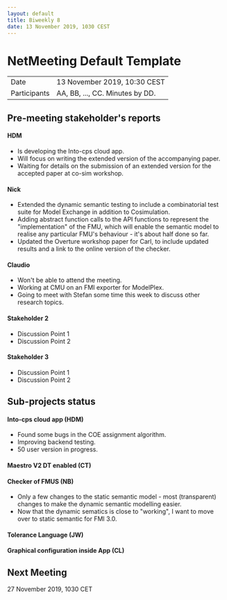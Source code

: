 ```yaml
---
layout: default
title: Biweekly 8
date: 13 November 2019, 1030 CEST
---
```


<script src="https://code.jquery.com/jquery-1.11.1.min.js">
</script>
<script src="/javascripts/edit.js"></script>
<script>setEditButonNm();</script>

# NetMeeting Default Template

|||
|---|---|
| Date | 13 November 2019, 10:30 CEST |
| Participants | AA, BB, ..., CC.  Minutes by DD. |


## Pre-meeting stakeholder's reports

<!-- Please keep in mind that the minutes are publicly available, and that
private information must be stored elsewhere.  -->

#### HDM
* Is developing the Into-cps cloud app.
* Will focus on writing the extended version of the accompanying paper. 
* Waiting for details on the submission of an extended version for the accepted paper at co-sim workshop.

#### Nick
* Extended the dynamic semantic testing to include a combinatorial test suite for Model Exchange in addition to Cosimulation.
* Adding abstract function calls to the API functions to represent the "implementation" of the FMU, which will enable the semantic model to realise any particular FMU's behaviour - it's about half done so far.
* Updated the Overture workshop paper for Carl, to include updated results and a link to the online version of the checker.

#### Claudio
* Won't be able to attend the meeting.
* Working at CMU on an FMI exporter for ModelPlex.
* Going to meet with Stefan some time this week to discuss other research topics.


#### Stakeholder 2
* Discussion Point 1
* Discussion Point 2 

#### Stakeholder 3
* Discussion Point 1
* Discussion Point 2


## Sub-projects status


#### Into-cps cloud app (HDM)
* Found some bugs in the COE assignment algorithm. 
* Improving backend testing.
* 50 user version in progress.

#### Maestro V2 DT enabled (CT)

#### Checker of FMUS (NB)
* Only a few changes to the static semantic model - most (transparent) changes to make the dynamic semantic modelling easier.
* Now that the dynamic sematics is close to "working", I want to move over to static semantic for FMI 3.0.

#### Tolerance Language (JW)

#### Graphical configuration inside App (CL)


Next Meeting
------------

27 November 2019, 1030 CET


<div id="edit_page_div"></div>
